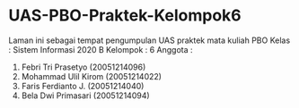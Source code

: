# UAS-PBO-Praktek-Kelompok6
Laman ini sebagai tempat pengumpulan UAS praktek mata kuliah PBO
Kelas : Sistem Informasi 2020 B
Kelompok : 6
Anggota :
1. Febri Tri Prasetyo (20051214096)
2. Mohammad Ulil Kirom (20051214022)
3. Faris Ferdianto J. (20051214040)
4. Bela Dwi Primasari (20051214094)
